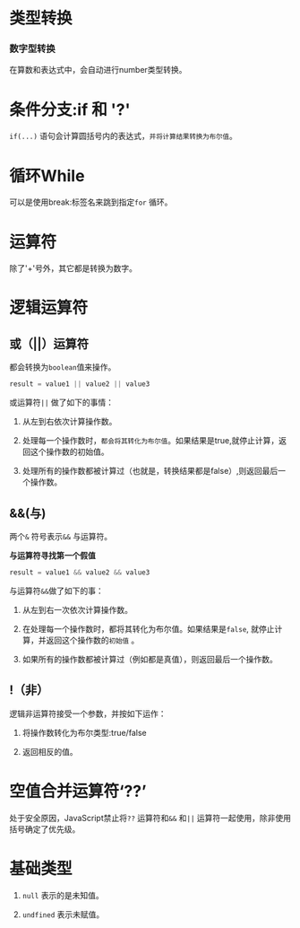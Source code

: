 # 类型转换

### 数字型转换

在算数和表达式中，会自动进行number类型转换。

# 条件分支:if 和 '?'

`if(...)` 语句会计算圆括号内的表达式，`并将计算结果转换为布尔值`。

# 循环While

可以是使用break:标签名来跳到指定`for` 循环。

# 运算符

除了'+'号外，其它都是转换为数字。

# 逻辑运算符

## 或（||）运算符

都会转换为`boolean`值来操作。

```ts
result = value1 || value2 || value3
```

或运算符`||` 做了如下的事情：

1. 从左到右依次计算操作数。

2. 处理每一个操作数时，`都会将其转化为布尔值`。如果结果是true,就停止计算，返回这个操作数的初始值。

3. 处理所有的操作数都被计算过（也就是，转换结果都是false）,则返回最后一个操作数。

## &&(与)

两个`&` 符号表示`&&` 与运算符。

**与运算符寻找第一个假值**

```ts
result = value1 && value2 && value3
```

与运算符`&&`做了如下的事：

1. 从左到右一次依次计算操作数。

2. 在处理每一个操作数时，都将其转化为布尔值。如果结果是`false`, 就停止计算，并返回这个操作数的`初始值` 。

3. 如果所有的操作数都被计算过（例如都是真值），则返回最后一个操作数。

## !（非）

逻辑非运算符接受一个参数，并按如下运作：

1. 将操作数转化为布尔类型:true/false

2. 返回相反的值。

# 空值合并运算符‘??’

处于安全原因，JavaScript禁止将`??` 运算符和`&&` 和`||` 运算符一起使用，除非使用括号确定了优先级。



# 基础类型

1. `null` 表示的是未知值。

2. `undfined` 表示未赋值。

